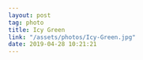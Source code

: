 ```yaml
---
layout: post
tag: photo
title: Icy Green
link: "/assets/photos/Icy-Green.jpg"
date: 2019-04-28 10:21:21
---
```

